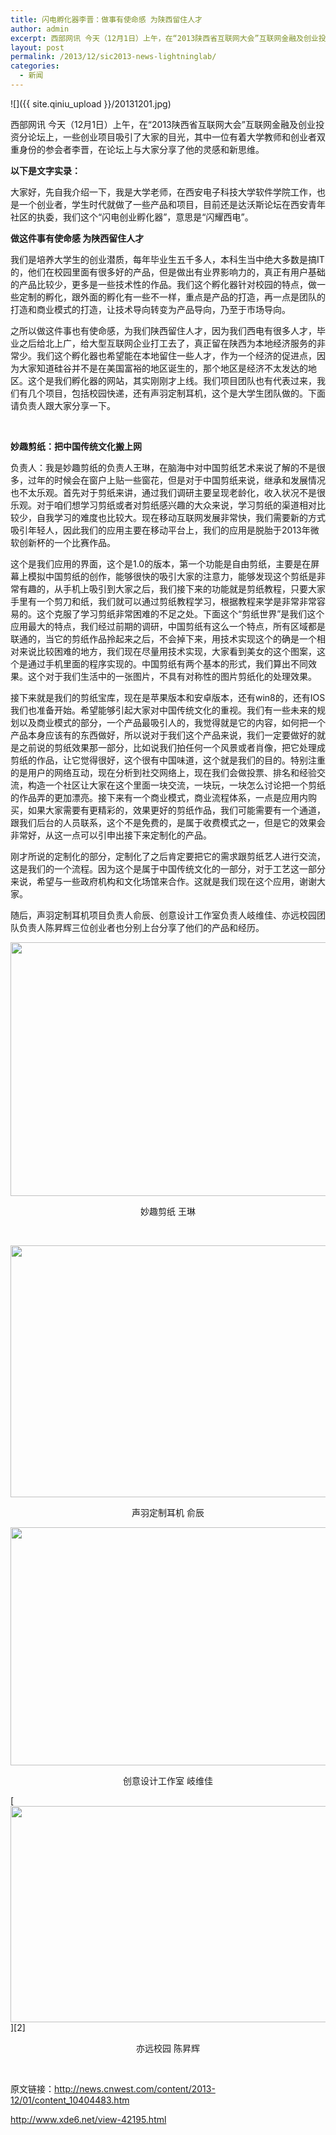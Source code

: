 ```yaml
---
title: 闪电孵化器李晋：做事有使命感 为陕西留住人才
author: admin
excerpt: 西部网讯 今天（12月1日）上午，在“2013陕西省互联网大会”互联网金融及创业投资分论坛上，一些创业项目吸引了大家的目光，其中一位有着大学教师和创业者双重身份的参会者李晋，在论坛上与大家分享了他的灵感和新思维。
layout: post
permalink: /2013/12/sic2013-news-lightninglab/
categories:
  - 新闻
---
```


![]({{ site.qiniu_upload }}/20131201.jpg)

西部网讯 今天（12月1日）上午，在“2013陕西省互联网大会”互联网金融及创业投资分论坛上，一些创业项目吸引了大家的目光，其中一位有着大学教师和创业者双重身份的参会者李晋，在论坛上与大家分享了他的灵感和新思维。

**以下是文字实录：**

大家好，先自我介绍一下，我是大学老师，在西安电子科技大学软件学院工作，也是一个创业者，学生时代就做了一些产品和项目，目前还是达沃斯论坛在西安青年社区的执委，我们这个“闪电创业孵化器”，意思是“闪耀西电”。

**做这件事有使命感 为陕西留住人才**

我们是培养大学生的创业潜质，每年毕业生五千多人，本科生当中绝大多数是搞IT的，他们在校园里面有很多好的产品，但是做出有业界影响力的，真正有用户基础的产品比较少，更多是一些技术性的作品。我们这个孵化器针对校园的特点，做一些定制的孵化，跟外面的孵化有一些不一样，重点是产品的打造，再一点是团队的打造和商业模式的打造，让技术导向转变为产品导向，乃至于市场导向。

之所以做这件事也有使命感，为我们陕西留住人才，因为我们西电有很多人才，毕业之后给北上广，给大型互联网企业打工去了，真正留在陕西为本地经济服务的非常少。我们这个孵化器也希望能在本地留住一些人才，作为一个经济的促进点，因为大家知道硅谷并不是在美国富裕的地区诞生的，那个地区是经济不太发达的地区。这个是我们孵化器的网站，其实刚刚才上线。我们项目团队也有代表过来，我们有几个项目，包括校园快递，还有声羽定制耳机，这个是大学生团队做的。下面请负责人跟大家分享一下。

&nbsp;

**妙趣剪纸：把中国传统文化搬上网**

负责人：我是妙趣剪纸的负责人王琳，在脑海中对中国剪纸艺术来说了解的不是很多，过年的时候会在窗户上贴一些窗花，但是对于中国剪纸来说，继承和发展情况也不太乐观。首先对于剪纸来讲，通过我们调研主要呈现老龄化，收入状况不是很乐观。对于咱们想学习剪纸或者对剪纸感兴趣的大众来说，学习剪纸的渠道相对比较少，自我学习的难度也比较大。现在移动互联网发展非常快，我们需要新的方式吸引年轻人，因此我们的应用主要在移动平台上，我们的应用是脱胎于2013年微软创新杯的一个比赛作品。

这个是我们应用的界面，这个是1.0的版本，第一个功能是自由剪纸，主要是在屏幕上模拟中国剪纸的创作，能够很快的吸引大家的注意力，能够发现这个剪纸是非常有趣的，从手机上吸引到大家之后，我们接下来的功能就是剪纸教程，只要大家手里有一个剪刀和纸，我们就可以通过剪纸教程学习，根据教程来学是非常非常容易的。这个克服了学习剪纸非常困难的不足之处。下面这个“剪纸世界”是我们这个应用最大的特点，我们经过前期的调研，中国剪纸有这么一个特点，所有区域都是联通的，当它的剪纸作品拎起来之后，不会掉下来，用技术实现这个的确是一个相对来说比较困难的地方，我们现在尽量用技术实现，大家看到美女的这个图案，这个是通过手机里面的程序实现的。中国剪纸有两个基本的形式，我们算出不同效果。这个对于我们生活中的一张图片，不具有对称性的图片剪纸化的处理效果。

接下来就是我们的剪纸宝库，现在是苹果版本和安卓版本，还有win8的，还有IOS我们也准备开始。希望能够引起大家对中国传统文化的重视。我们有一些未来的规划以及商业模式的部分，一个产品最吸引人的，我觉得就是它的内容，如何把一个产品本身应该有的东西做好，所以说对于我们这个产品来说，我们一定要做好的就是之前说的剪纸效果那一部分，比如说我们拍任何一个风景或者肖像，把它处理成剪纸的作品，让它觉得很好，这个很有中国味道，这个就是我们的目的。特别注重的是用户的网络互动，现在分析到社交网络上，现在我们会做投票、排名和经验交流，构造一个社区让大家在这个里面一块交流，一块玩，一块怎么讨论把一个剪纸的作品弄的更加漂亮。接下来有一个商业模式，商业流程体系，一点是应用内购买，如果大家需要有更精彩的，效果更好的剪纸作品，我们可能需要有一个通道，跟我们后台的人员联系，这个不是免费的，是属于收费模式之一，但是它的效果会非常好，从这一点可以引申出接下来定制化的产品。

刚才所说的定制化的部分，定制化了之后肯定要把它的需求跟剪纸艺人进行交流，这是我们的一个流程。因为这个是属于中国传统文化的一部分，对于工艺这一部分来说，希望与一些政府机构和文化场馆来合作。这就是我们现在这个应用，谢谢大家。

随后，声羽定制耳机项目负责人俞辰、创意设计工作室负责人岐维佳、亦远校园团队负责人陈昇辉三位创业者也分别上台分享了他们的产品和经历。

<p style="text-align: center;">
  <a href="http://lightnin-wordpress.stor.sinaapp.com/uploads/2013/12/王琳.jpg"><img class="aligncenter  wp-image-2750" title="王琳" alt="" src="http://lightnin-wordpress.stor.sinaapp.com/uploads/2013/12/王琳.jpg" width="804" height="406" data-pinit="registered" /></a>
</p>

<p style="text-align: center;">
  妙趣剪纸 王琳
</p>

&nbsp;

<p style="text-align: center;">
  <a href="http://lightnin-wordpress.stor.sinaapp.com/uploads/2013/12/俞辰.jpg"><img class="aligncenter  wp-image-2751" title="俞辰" alt="" src="http://lightnin-wordpress.stor.sinaapp.com/uploads/2013/12/俞辰-1024x504.jpg" width="818" height="403" data-pinit="registered" /></a>
</p>

<p style="text-align: center;">
  声羽定制耳机 俞辰
</p>

<p style="text-align: center;">
  <a href="http://lightnin-wordpress.stor.sinaapp.com/uploads/2013/12/岐维佳.jpg"><img class="aligncenter  wp-image-2760" title="岐维佳" alt="" src="http://lightnin-wordpress.stor.sinaapp.com/uploads/2013/12/岐维佳.jpg" width="833" height="381" data-pinit="registered" /></a>
</p>

<p style="text-align: center;">
  创意设计工作室 岐维佳
</p>

[<img class="aligncenter size-full wp-image-2752" title="陈昇辉" alt="" src="http://lightnin-wordpress.stor.sinaapp.com/uploads/2013/12/陈昇辉.jpg" width="782" height="346" data-pinit="registered" />][2]

<p style="text-align: center;">
  亦远校园 陈昇辉
</p>

&nbsp;

原文链接：<http://news.cnwest.com/content/2013-12/01/content_10404483.htm>

<http://www.xde6.net/view-42195.html>
